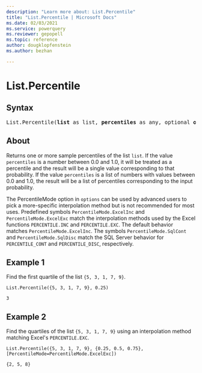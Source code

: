 ```yaml
---
description: "Learn more about: List.Percentile"
title: "List.Percentile | Microsoft Docs"
ms.date: 02/03/2021
ms.service: powerquery
ms.reviewer: gepopell
ms.topic: reference
author: dougklopfenstein
ms.author: bezhan

---
```

# List.Percentile

## Syntax

<pre>
List.Percentile(<b>list</b> as list, <b>percentiles</b> as any, optional <b>options</b> as nullable record) as any
</pre>
  
## About  
Returns one or more sample percentiles of the list `list`. If the value `percentiles` is a number between 0.0 and 1.0, it will be treated as a percentile and the result will be a single value corresponding to that probability. If the value `percentiles` is a list of numbers with values between 0.0 and 1.0, the result will be a list of percentiles corresponding to the input probability. 

The PercentileMode option in `options` can be used by advanced users to pick a more-specific interpolation method but is not recommended for most uses. Predefined symbols `PercentileMode.ExcelInc` and `PercentileMode.ExcelExc` match the interpolation methods used by the Excel functions `PERCENTILE.INC` and `PERCENTILE.EXC`. The default behavior matches `PercentileMode.ExcelInc`. The symbols `PercentileMode.SqlCont` and `PercentileMode.SqlDisc` match the SQL Server behavior for `PERCENTILE_CONT` and `PERCENTILE_DISC`, respectively.

## Example 1
Find the first quartile of the list `{5, 3, 1, 7, 9}`.

```powerquery-m
List.Percentile({5, 3, 1, 7, 9}, 0.25)
```

`3`

## Example 2
Find the quartiles of the list `{5, 3, 1, 7, 9}` using an interpolation method matching Excel's `PERCENTILE.EXC`.

```powerquery-m
List.Percentile({5, 3, 1, 7, 9}, {0.25, 0.5, 0.75}, [PercentileMode=PercentileMode.ExcelExc])
```

`{2, 5, 8}`
